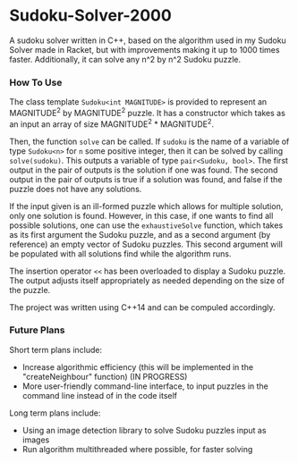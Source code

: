 # Sudoku-Solver-2000 #

A sudoku solver written in C++, based on the algorithm used in my Sudoku Solver made in Racket, but with improvements making it up to 1000 times faster. Additionally, it can solve any n^2 by n^2 Sudoku puzzle.

### How To Use ###
The class template `Sudoku<int MAGNITUDE>` is provided to represent an MAGNITUDE<sup>2</sup> by MAGNITUDE<sup>2</sup> puzzle. It has a constructor which takes as an input an array of size MAGNITUDE<sup>2</sup> * MAGNITUDE<sup>2</sup>.

Then, the function `solve` can be called. If `sudoku` is the name of a variable of type `Sudoku<n>` for `n` some positive integer, then it can be solved by calling `solve(sudoku)`. This outputs a variable of type `pair<Sudoku, bool>`. The first output in the pair of outputs is the solution if one was found. The second output in the pair of outputs is true if a solution was found, and false if the puzzle does not have any solutions. 

If the input given is an ill-formed puzzle which allows for multiple solution, only one solution is found. However, in this case, if one wants to find all possible solutions, one can use the `exhaustiveSolve` function, which takes as its first argument the Sudoku puzzle, and as a second argument (by reference) an empty vector of Sudoku puzzles. This second argument will be populated with all solutions find while the algorithm runs.

The insertion operator `<<` has been overloaded to display a Sudoku puzzle. The output adjusts itself appropriately as needed depending on the size of the puzzle.

The project was written using C++14 and can be compuled accordingly. 

### Future Plans ###

Short term plans include:
- Increase algorithmic efficiency (this will be implemented in the "createNeighbour" function) (IN PROGRESS)
- More user-friendly command-line interface, to input puzzles in the command line instead of in the code itself

Long term plans include:
- Using an image detection library to solve Sudoku puzzles input as images
- Run algorithm multithreaded where possible, for faster solving
